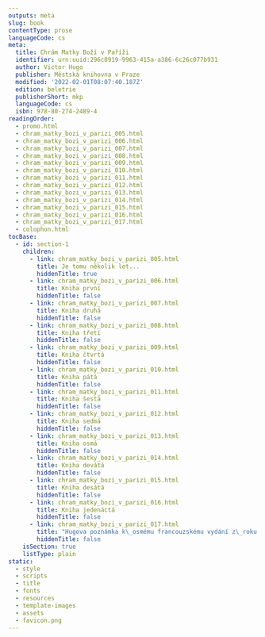 ```yaml
---
outputs: meta
slug: book
contentType: prose
languageCode: cs
meta:
  title: Chrám Matky Boží v Paříži
  identifier: urn:uuid:296c0919-9963-415a-a386-6c26c077b931
  author: Victor Hugo
  publisher: Městská knihovna v Praze
  modified: '2022-02-01T08:07:40.187Z'
  edition: beletrie
  publisherShort: mkp
  languageCode: cs
  isbn: 978-80-274-2489-4
readingOrder:
  - promo.html
  - chram_matky_bozi_v_parizi_005.html
  - chram_matky_bozi_v_parizi_006.html
  - chram_matky_bozi_v_parizi_007.html
  - chram_matky_bozi_v_parizi_008.html
  - chram_matky_bozi_v_parizi_009.html
  - chram_matky_bozi_v_parizi_010.html
  - chram_matky_bozi_v_parizi_011.html
  - chram_matky_bozi_v_parizi_012.html
  - chram_matky_bozi_v_parizi_013.html
  - chram_matky_bozi_v_parizi_014.html
  - chram_matky_bozi_v_parizi_015.html
  - chram_matky_bozi_v_parizi_016.html
  - chram_matky_bozi_v_parizi_017.html
  - colophon.html
tocBase:
  - id: section-1
    children:
      - link: chram_matky_bozi_v_parizi_005.html
        title: Je tomu několik let...
        hiddenTitle: true
      - link: chram_matky_bozi_v_parizi_006.html
        title: Kniha první
        hiddenTitle: false
      - link: chram_matky_bozi_v_parizi_007.html
        title: Kniha druhá
        hiddenTitle: false
      - link: chram_matky_bozi_v_parizi_008.html
        title: Kniha třetí
        hiddenTitle: false
      - link: chram_matky_bozi_v_parizi_009.html
        title: Kniha čtvrtá
        hiddenTitle: false
      - link: chram_matky_bozi_v_parizi_010.html
        title: Kniha pátá
        hiddenTitle: false
      - link: chram_matky_bozi_v_parizi_011.html
        title: Kniha šestá
        hiddenTitle: false
      - link: chram_matky_bozi_v_parizi_012.html
        title: Kniha sedmá
        hiddenTitle: false
      - link: chram_matky_bozi_v_parizi_013.html
        title: Kniha osmá
        hiddenTitle: false
      - link: chram_matky_bozi_v_parizi_014.html
        title: Kniha devátá
        hiddenTitle: false
      - link: chram_matky_bozi_v_parizi_015.html
        title: Kniha desátá
        hiddenTitle: false
      - link: chram_matky_bozi_v_parizi_016.html
        title: Kniha jedenáctá
        hiddenTitle: false
      - link: chram_matky_bozi_v_parizi_017.html
        title: "Hugova poznámka k\_osmému francouzskému vydání z\_roku 1832"
        hiddenTitle: false
    isSection: true
    listType: plain
static:
  - style
  - scripts
  - title
  - fonts
  - resources
  - template-images
  - assets
  - favicon.png
---
```

